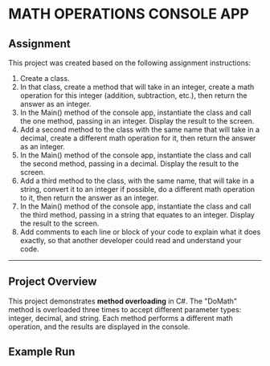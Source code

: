 
# MATH OPERATIONS CONSOLE APP

## Assignment

This project was created based on the following assignment instructions:

1. Create a class.
2. In that class, create a method that will take in an integer, create a math operation for this integer (addition, subtraction, etc.), then return the answer as an integer.
3. In the Main() method of the console app, instantiate the class and call the one method, passing in an integer. Display the result to the screen.
4. Add a second method to the class with the same name that will take in a decimal, create a different math operation for it, then return the answer as an integer.
5. In the Main() method of the console app, instantiate the class and call the second method, passing in a decimal. Display the result to the screen.
6. Add a third method to the class, with the same name, that will take in a string, convert it to an integer if possible, do a different math operation to it, then return the answer as an integer.
7. In the Main() method of the console app, instantiate the class and call the third method, passing in a string that equates to an integer. Display the result to the screen.
8. Add comments to each line or block of your code to explain what it does exactly, so that another developer could read and understand your code.

---

## Project Overview

This project demonstrates **method overloading** in C#. The "DoMath" method is overloaded three times to accept different parameter types: integer, decimal, and string. Each method performs a different math operation, and the results are displayed in the console.

## Example Run

